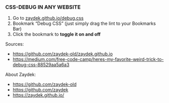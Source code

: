 ### CSS-DEBUG IN ANY WEBSITE

1. Go to [zaydek.github.io/debug.css](https://zaydek.github.io/debug.css)
2. Bookmark “Debug CSS” (just simply drag the lint to your Bookmarks Bar)
2. Click the bookmark to **toggle it on and off**

Sources:
- https://github.com/zaydek-old/zaydek.github.io
- https://medium.com/free-code-camp/heres-my-favorite-weird-trick-to-debug-css-88529aa5a6a3

About Zaydek:
- https://github.com/zaydek-old
- https://github.com/zaydek
- https://zaydek.github.io/
